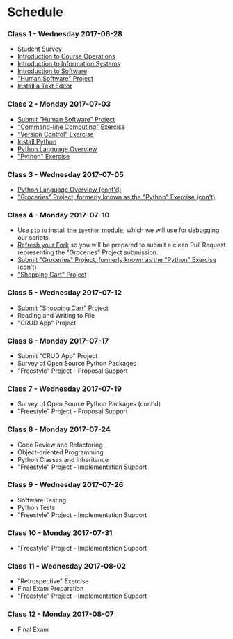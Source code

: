 # Schedule

### Class 1 - Wednesday 2017-06-28

  + [Student Survey](/assignments/survey/assignment.md)
  + [Introduction to Course Operations](/README.md)
  + [Introduction to Information Systems](/notes/information-systems/notes.md)
  + [Introduction to Software](/notes/software/notes.md)
  + ["Human Software" Project](/projects/human-software/project.md)
  + [Install a Text Editor](https://atom.io/)

### Class 2 - Monday 2017-07-03

  + [Submit "Human Software" Project](/projects/human-software/project.md#submission-instructions)
  + ["Command-line Computing" Exercise](/exercises/command-line-computing/exercise.md)
  + ["Version Control" Exercise](/exercises/version-control/exercise.md)
  + [Install Python](/notes/programming-languages/python/installation.md)
  + [Python Language Overview](/notes/programming-languages/python/notes.md)
  + ["Python" Exercise](/exercises/python/exercise.md)

### Class 3 - Wednesday 2017-07-05

  + [Python Language Overview (cont'd)](/notes/programming-languages/python/notes.md)
  + ["Groceries" Project, formerly known as the "Python" Exercise (con't)](/projects/groceries/project.md)












### Class 4 - Monday 2017-07-10

  + Use `pip` to [install the `ipython` module](/notes/programming-languages/python/packages/ipython.md), which we will use for debugging our scripts.
  + [Refresh your Fork](https://github.com/prof-rossetti/nyu-info-2335-70-201706/blob/master/CONTRIBUTING.md#updating-your-fork) so you will be prepared to submit a clean Pull Request representing the "Groceries" Project submission.
  + [Submit "Groceries" Project, formerly known as the "Python" Exercise (con't)](/projects/groceries/project.md#submission-instructions)
  + ["Shopping Cart" Project](/projects/shopping-cart/project.md)

### Class 5 - Wednesday 2017-07-12

  + [Submit "Shopping Cart" Project](/projects/shopping-cart/project.md#submission-instructions)
  + Reading and Writing to File
  + "CRUD App" Project













### Class 6 - Monday 2017-07-17

  + Submit "CRUD App" Project
  + Survey of Open Source Python Packages
  + "Freestyle" Project - Proposal Support

### Class 7 - Wednesday 2017-07-19

  + Survey of Open Source Python Packages (cont'd)
  + "Freestyle" Project - Proposal Support














### Class 8 - Monday 2017-07-24

  + Code Review and Refactoring
  + Object-oriented Programming
  + Python Classes and Inheritance
  + "Freestyle" Project - Implementation Support

### Class 9 - Wednesday 2017-07-26

  + Software Testing
  + Python Tests
  + "Freestyle" Project - Implementation Support











### Class 10 - Monday 2017-07-31

  + "Freestyle" Project - Implementation Support

### Class 11 - Wednesday 2017-08-02

  + "Retrospective" Exercise
  + Final Exam Preparation
  + "Freestyle" Project - Implementation Support

### Class 12 - Monday 2017-08-07

  + Final Exam
